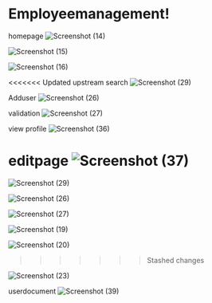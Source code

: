 # Employeemanagement!
homepage
![Screenshot (14)](https://user-images.githubusercontent.com/108685775/233064124-a55ac409-ec7e-4fdf-bca8-699da19ec619.png)

![Screenshot (15)](https://user-images.githubusercontent.com/108685775/233064140-e94f2976-2f90-41fe-a02e-22a5240b957d.png)

![Screenshot (16)](https://user-images.githubusercontent.com/108685775/233064153-cb3138b4-1895-4cfa-a95b-f08b8d65db66.png)

<<<<<<< Updated upstream
search
![Screenshot (29)](https://user-images.githubusercontent.com/108685775/233073998-04025c44-6960-41ef-9236-a82902a3c079.png)

Adduser
![Screenshot (26)](https://user-images.githubusercontent.com/108685775/233064206-41bcf1f2-4c72-46ab-b43f-b1ac0becfb92.png)

validation
![Screenshot (27)](https://user-images.githubusercontent.com/108685775/233064228-39edfaf2-5675-484b-a935-a82e73e4cef3.png)

view profile
![Screenshot (36)](https://user-images.githubusercontent.com/108685775/233262293-f0ce8564-657c-4e85-9947-08439b428543.png)

editpage
![Screenshot (37)](https://user-images.githubusercontent.com/108685775/233262330-7e2fa1de-fcf9-4dfa-a130-fca9946ee2cc.png)
=======
![Screenshot (29)](https://user-images.githubusercontent.com/108685775/233073998-04025c44-6960-41ef-9236-a82902a3c079.png)

![Screenshot (26)](https://user-images.githubusercontent.com/108685775/233064206-41bcf1f2-4c72-46ab-b43f-b1ac0becfb92.png)

![Screenshot (27)](https://user-images.githubusercontent.com/108685775/233064228-39edfaf2-5675-484b-a935-a82e73e4cef3.png)

![Screenshot (19)](https://user-images.githubusercontent.com/108685775/233064254-e164b516-894b-4272-a378-0695343df57c.png)

![Screenshot (20)](https://user-images.githubusercontent.com/108685775/233064268-7dc7fb20-b49d-48ba-bca7-3af26037fd5d.png)
>>>>>>> Stashed changes

![Screenshot (23)](https://user-images.githubusercontent.com/108685775/233064274-df441f67-b51f-4ba2-8a6f-61c54db961dd.png)

userdocument
![Screenshot (39)](https://user-images.githubusercontent.com/108685775/233263146-de61093d-9b08-4c81-bb2c-2e79e753d316.png)
